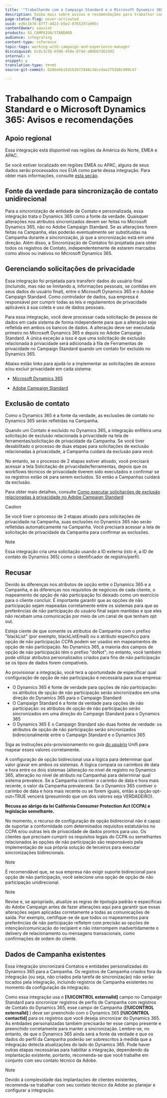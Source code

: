 ```yaml
---
title: '"Trabalhando com o Campaign Standard e o Microsoft Dynamics 365: Avisos e recomendações"'
description: Saiba mais sobre avisos e recomendações para trabalhar com o Campaign Standard e o Microsoft Dynamics 365
page-status-flag: never-activated
uuid: ed6c1b76-87f7-4d23-b5e2-0765297a905c
contentOwner: sauviat
products: SG_CAMPAIGN/STANDARD
audience: integrating
content-type: reference
topic-tags: working-with-campaign-and-experience-manager
discoiquuid: 6c0c3c5b-b596-459e-87dd-a06bb7d633d2
internal: n
snippet: y
translation-type: tm+mt
source-git-commit: 620be6615d162672948c3dccdae2752b8c999c47

---
```



# Trabalhando com o Campaign Standard e o Microsoft Dynamics 365: Avisos e recomendações

## Apoio regional

Essa integração está disponível nas regiões da América do Norte, EMEA e APAC.

Se você estiver localizado em regiões EMEA ou APAC, alguns de seus dados serão processados nos EUA como parte dessa integração. Para obter mais informações, consulte [esta seção](../../reporting/using/about-dynamic-reports.md#dynamic-reporting-usage-agreement).

## Fonte da verdade para sincronização de contato unidirecional

Para a sincronização de entidade de Contato e personalizada, essa integração trata o Dynamics 365 como a fonte da verdade. Quaisquer alterações nos atributos sincronizados devem ser feitas no Microsoft Dynamics 365, não no Adobe Campaign Standard. Se as alterações forem feitas na Campanha, elas poderão eventualmente ser substituídas na Campanha durante a sincronização, já que a sincronização está em uma direção.  Além disso, a Sincronização de Contatos foi projetada para obter todos os registros de Contato, independentemente de estarem marcados como ativos ou inativos no Microsoft Dynamics 365.

## Gerenciando solicitações de privacidade

Essa integração foi projetada para transferir dados do usuário final (incluindo, mas não se limitando a, informações pessoais, se contidas em seus dados do usuário final), entre o Microsoft Dynamics 365 e o Adobe Campaign Standard.  Como controlador de dados, sua empresa é responsável por cumprir todas as leis e regulamentos de privacidade aplicáveis à sua coleta e uso de dados pessoais.

Para essa integração, você deve processar cada solicitação de pessoa de dados em cada sistema de forma independente para que a alteração seja refletida em ambos os bancos de dados. A alteração deve ser executada primeiro no Microsoft Dynamics 365 e depois no Adobe Campaign Standard. A única exceção a isso é que uma solicitação de exclusão relacionada à privacidade será adicionada à fila de Ferramentas de privacidade no Campaign Standard quando um contato for excluído no Dynamics 365.

Abaixo estão links para ajudá-lo a implementar as solicitações de acesso e/ou excluir privacidade em cada sistema:

* [Microsoft Dynamics 365](https://docs.microsoft.com/en-us/microsoft-365/compliance/gdpr-dsr-dynamics365?toc=/microsoft-365/enterprise/toc.json)

* [Adobe Campaign Standard](https://www.adobe.io/apis/experiencecloud/gdpr/docs.html)

## Exclusão de contato

Como o Dynamics 365 é a fonte da verdade, as exclusões de contato no Dynamics 365 serão refletidas na Campanha.

Quando um Contato é excluído no Dynamics 365, a integração enfileira uma solicitação de exclusão relacionada à privacidade na tela de ferramentas/solicitação de privacidade da Campanha.  Se você tiver desabilitado o processo de duas etapas para solicitações de exclusão relacionadas à privacidade, a Campanha cuidará da exclusão para você.

No entanto, se o processo de 2 etapas estiver ativado, você precisará acessar a tela Solicitação de privacidade/ferramentas, depois que os workflows técnicos de privacidade tiverem sido executados e confirmar se os registros estão ok para serem excluídos.  Só então a Campanhas cuidará da exclusão.

Para obter mais detalhes, consulte [Como executar solicitações de exclusão relacionadas à privacidade no Adobe Campaign Standard](https://docs.adobe.com/content/help/en/campaign-learn/campaign-standard-tutorials/privacy/execute-privacy-requests.html)

>[!CAUTION]
>
>Se você tiver o processo de 2 etapas ativado para solicitações de privacidade na Campanha, suas exclusões no Dynamics 365 não serão refletidas automaticamente na Campanha.  Você precisará acessar a tela de solicitação de privacidade da Campanha para confirmar as exclusões.

>[!NOTE]
>
>Essa integração cria uma solicitação usando a ID externa (isto é, a ID de contato do Dynamics 365) como o identificador de registro/perfil.

## Recusar

Devido às diferenças nos atributos de opção entre o Dynamics 365 e a Campanha, e às diferenças nos requisitos de negócios de cada cliente, o mapeamento de opção de não participação foi deixado como um exercício para o cliente concluir. É importante garantir que as opções de não participação sejam mapeadas corretamente entre os sistemas para que as preferências de não participação do usuário final sejam mantidas e que eles não recebam uma comunicação por meio de um canal de que tenham opt out.

Esteja ciente de que somente os atributos de Campanha com o prefixo &quot;blackList&quot; (por exemplo, blackListEmail) ou o atributo específico para opção de não participação CCPA podem ser usados em mapeamentos de opção de não participação.  No Dynamics 365, a maioria dos campos de opção de não participação têm o prefixo &quot;doNot&quot;; no entanto, você também pode utilizar atributos personalizados criados para fins de não participação se os tipos de dados forem compatíveis.

Ao provisionar a integração, você terá a oportunidade de especificar qual configuração de opção de não participação é necessária para sua empresa:

* O Dynamics 365 é fonte de verdade para opções de não participação: os atributos de opção de não participação serão sincronizados em uma direção do Dynamics 365 para o Campaign Standard
* O Campaign Standard é a fonte da verdade para opções de não participação: os atributos de opção de não participação serão sincronizados em uma direção do Campaign Standard para o Dynamics 365
* O Dynamics 365 E o Campaign Standard são duas fontes de verdade: os atributos de opção de não participação serão sincronizados bidirecionalmente entre o Campaign Standard e o Dynamics 365

Siga as instruções pós-provisionamento no guia [do usuário](https://drive.google.com/drive/folders/16seHF45e6bFxHX15zWLqFLEXymCuA_wn) Unifi para mapear esses valores corretamente.

A configuração de opção bidirecional usa a lógica para determinar qual valor gravar em ambos os sistemas.  A lógica compara os carimbos de data e hora entre os dois sistemas (alteração no nível de registro no Dynamics 365, alteração no nível de atributo na Campanha) para determinar qual sistema prevalece.  Se a Campanha contiver o carimbo de data e hora mais recente, o valor da Campanha prevalecerá.  Se o Dynamics 365 contiver o carimbo de data e hora mais recente ou se forem iguais, então a opção opt-out=TRUE vencerá (presumindo que um dos valores seja VERDADEIRO).

**Recusa ao abrigo da lei California Consumer Protection Act (CCPA) e legislação semelhante.**

No momento, o recurso de configuração de opção bidirecional não é capaz de suportar a conformidade com determinados requisitos estatutários no CCPA e/ou outras leis de privacidade de dados prontos para uso. Os clientes que precisam cumprir os requisitos legais do CCPA ou semelhantes relacionados às opções de não participação são responsáveis pela implementação de sua própria solução de terceiros para executar sincronizações bidirecionais.

>[!NOTE]
>
>É recomendável que, se sua empresa não exigir suporte bidirecional para opção de não participação, você selecione uma opção de opção de não participação unidirecional.

>[!NOTE]
>
>Revise e, se apropriado, atualize as regras de tipologia padrão e específicas do Adobe Campaign antes de fazer alterações aqui para garantir que essas alterações sejam aplicadas corretamente a todas as comunicações de saída. Por exemplo, certifique-se de que todos os mapeamentos para preferências de não participação refletem com precisão as opções de intenção/comunicação do recipient e não interrompem inadvertidamente o delivery de relacionamento ou mensagens transacionais, como confirmações de ordem do cliente.

## Dados de Campanha existentes

Essa integração sincronizará Contatos e entidades personalizadas do Dynamics 365 para a Campanha. Os registros de Campanha criados fora da integração (ou seja, não criados pela tarefa de sincronização) não serão tocados pela integração, incluindo registros de Campanha existentes no momento da configuração da integração.

Como essa integração usa o **[!UICONTROL externalId]** campo no Campaign Standard para sincronizar registros de perfis de Campanha com registros de Contato do Dynamics 365, esse campo de Campanha (**[!UICONTROL externalId]** ) deve ser preenchido com o Dynamics 365 **[!UICONTROL contactId]** para os registros que você deseja sincronizar do Dynamics 365.  As entidades personalizadas também precisarão ter esse campo presente e preenchido corretamente para manter a sincronização.  Lembre-se, no entanto, de que o Dynamics 365 ainda será a fonte da verdade e que os dados do perfil da Campanha poderão ser sobrescritos à medida que a integração detecta atualizações do lado do Dynamics 365.  Pode haver outras etapas necessárias para habilitar a integração, dependendo da implantação existente; portanto, recomenda-se que você trabalhe em conjunto com seu contato técnico da Adobe.

>[!NOTE]
>
>Devido à complexidade das implantações de clientes existentes, recomenda-se trabalhar com seu contato técnico da Adobe ao planejar e configurar a integração.
